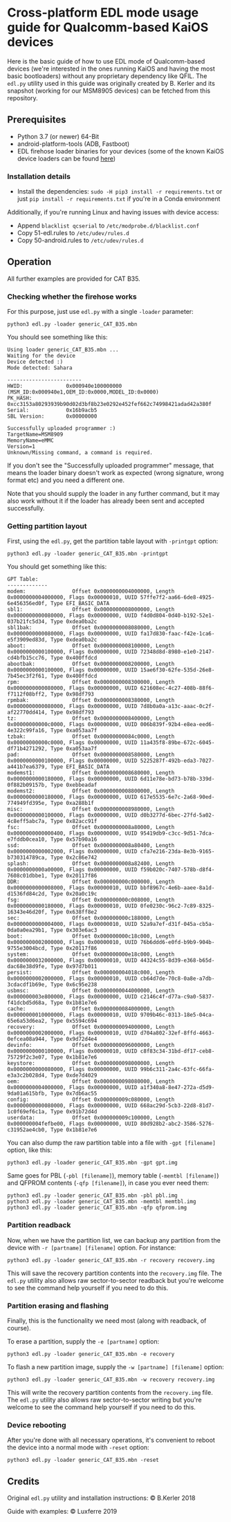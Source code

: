 # Cross-platform EDL mode usage guide for Qualcomm-based KaiOS devices

Here is the basic guide of how to use EDL mode of Qualcomm-based devices (we're interested in the ones running KaiOS and having the most basic bootloaders) without any proprietary dependency like QFIL. The `edl.py` utility used in this guide was originally created by B. Kerler and its snapshot (working for our MSM8905 devices) can be fetched from this repository.

## Prerequisites

- Python 3.7 (or newer) 64-Bit
- android-platform-tools (ADB, Fastboot)
- EDL firehose loader binaries for your devices (some of the known KaiOS device loaders can be found [here](http://edl.bananahackers.net/))

### Installation details

- Install the dependencies: `sudo -H pip3 install -r requirements.txt` or just `pip install -r requirements.txt` if you're in a Conda environment

Additionally, if you're running Linux and having issues with device access:

- Append `blacklist qcserial` to `/etc/modprobe.d/blacklist.conf`
- Copy 51-edl.rules to `/etc/udev/rules.d`
- Copy 50-android.rules to `/etc/udev/rules.d`


## Operation

All further examples are provided for CAT B35.

### Checking whether the firehose works

For this purpose, just use `edl.py` with a single `-loader` parameter:

```
python3 edl.py -loader generic_CAT_B35.mbn
```

You should see something like this:

```
Using loader generic_CAT_B35.mbn ...
Waiting for the device
Device detected :)
Mode detected: Sahara

------------------------
HWID:              0x000940e100000000 (MSM_ID:0x000940e1,OEM_ID:0x0000,MODEL_ID:0x0000)
PK_HASH:           0xcc3153a80293939b90d02d3bf8b23e0292e452fef662c74998421adad42a380f
Serial:            0x16b9acb5
SBL Version:       0x00000000

Successfully uploaded programmer :)
TargetName=MSM8909
MemoryName=eMMC
Version=1
Unknown/Missing command, a command is required.
```

If you don't see the "Successfully uploaded programmer" message, that means the loader binary doesn't work as expected (wrong signature, wrong format etc) and you need a different one.

Note that you should supply the loader in any further command, but it may also work without it if the loader has already been sent and accepted successfully.

### Getting partition layout

First, using the `edl.py`, get the partition table layout with `-printgpt` option:

```
python3 edl.py -loader generic_CAT_B35.mbn -printgpt
```

You should get something like this:

```
GPT Table:
-------------
modem:               Offset 0x0000000004000000, Length 0x0000000004000000, Flags 0x00000010, UUID 57ffe7f2-aa66-6de8-4925-6e456356ed0f, Type EFI_BASIC_DATA
sbl1:                Offset 0x0000000008000000, Length 0x0000000000080000, Flags 0x00000000, UUID f4d0d804-0d40-b192-52e1-037b21fc5d34, Type 0xdea0ba2c
sbl1bak:             Offset 0x0000000008080000, Length 0x0000000000080000, Flags 0x00000000, UUID fa17d830-faac-f42e-1ca6-e5f3909ed83d, Type 0xdea0ba2c
aboot:               Offset 0x0000000008100000, Length 0x0000000000100000, Flags 0x00000000, UUID 72348d8d-8980-e1e0-2147-cd4bfb15cc76, Type 0x400ffdcd
abootbak:            Offset 0x0000000008200000, Length 0x0000000000100000, Flags 0x00000000, UUID 15ae6f30-62fe-535d-26e8-7b45ec3f2f61, Type 0x400ffdcd
rpm:                 Offset 0x0000000008300000, Length 0x0000000000080000, Flags 0x00000000, UUID 621608ec-4c27-408b-88f6-f7112f08bff2, Type 0x98df793
rpmbak:              Offset 0x0000000008380000, Length 0x0000000000080000, Flags 0x00000000, UUID 7d8b0a0a-a13c-aaac-0c2f-af22770dd414, Type 0x98df793
tz:                  Offset 0x0000000008400000, Length 0x00000000000c0000, Flags 0x00000000, UUID 006b839f-92b4-e8ea-eed6-4e322c99fa16, Type 0xa053aa7f
tzbak:               Offset 0x00000000084c0000, Length 0x00000000000c0000, Flags 0x00000000, UUID 11a435f8-89be-672c-6045-df71b4271292, Type 0xa053aa7f
pad:                 Offset 0x0000000008580000, Length 0x0000000000100000, Flags 0x00000000, UUID 5225287f-492b-eda3-7027-a441b7ea6379, Type EFI_BASIC_DATA
modemst1:            Offset 0x0000000008680000, Length 0x0000000000180000, Flags 0x00000000, UUID 6d11e78e-bd73-b78b-339d-0f882b09157b, Type 0xebbeadaf
modemst2:            Offset 0x0000000008800000, Length 0x0000000000180000, Flags 0x00000000, UUID 617e5535-6e7c-2a68-90ed-774949fd395e, Type 0xa288b1f
misc:                Offset 0x0000000008980000, Length 0x0000000000100000, Flags 0x00000000, UUID d0b3277d-6bec-27fd-5a02-4c8eff5abc7a, Type 0x82acc91f
fsc:                 Offset 0x0000000008a80000, Length 0x0000000000000400, Flags 0x00000000, UUID 95419db9-c3cc-9d51-7dca-e7fddb0cea10, Type 0x57b90a16
ssd:                 Offset 0x0000000008a80400, Length 0x0000000000002000, Flags 0x00000000, UUID cfa7e216-23da-8e3b-9165-b730314789ca, Type 0x2c86e742
splash:              Offset 0x0000000008a82400, Length 0x0000000000a00000, Flags 0x00000000, UUID f59b020c-7407-578b-d8f4-7608c01dbbe1, Type 0x20117f86
DDR:                 Offset 0x000000000c000000, Length 0x0000000000008000, Flags 0x00000010, UUID bbf8967c-4e6b-aaee-8a1d-d1536fd84c2d, Type 0x20a0c19c
fsg:                 Offset 0x000000000c008000, Length 0x0000000000180000, Flags 0x00000010, UUID 0fe0230c-96c2-7c89-8325-16343e46d20f, Type 0x638ff8e2
sec:                 Offset 0x000000000c188000, Length 0x0000000000004000, Flags 0x00000010, UUID 52a9a7ef-d31f-045a-cb5a-0da0a0ea29b1, Type 0x303e6ac3
boot:                Offset 0x000000000c18c000, Length 0x0000000002000000, Flags 0x00000010, UUID 76b6ddd6-e0fd-b9b9-904b-9755e3004bcd, Type 0x20117f86
system:              Offset 0x000000000e18c000, Length 0x0000000032000000, Flags 0x00000010, UUID 44324c55-8d39-e368-b65d-dac68e38d9fe, Type 0x97d7b011
persist:             Offset 0x000000004018c000, Length 0x0000000002000000, Flags 0x00000010, UUID cb64d7de-70c8-0a8e-a7db-3cdacdf1b69e, Type 0x6c95e238
usbmsc:              Offset 0x0000000044000000, Length 0x000000003e800000, Flags 0x00000000, UUID c2146c4f-d77a-c9a0-5837-f41dcbd5d68a, Type 0x1b81e7e6
cache:               Offset 0x0000000084000000, Length 0x0000000010000000, Flags 0x00000010, UUID 9709b46c-0313-18e5-04ca-65e6a53d6ea2, Type 0x5594c694
recovery:            Offset 0x0000000094000000, Length 0x0000000002000000, Flags 0x00000010, UUID d704a802-32ef-8ffd-4663-0efcea08a944, Type 0x9d72d4e4
devinfo:             Offset 0x0000000096000000, Length 0x0000000000100000, Flags 0x00000010, UUID c8f83c34-31bd-df17-ceb8-75729f2c3e07, Type 0x1b81e7e6
keystore:            Offset 0x0000000098000000, Length 0x0000000000080000, Flags 0x00000000, UUID 99b6c311-2a4c-63fc-66fa-e3a3c2b028d4, Type 0xde7d4029
oem:                 Offset 0x0000000098080000, Length 0x0000000004000000, Flags 0x00000000, UUID a1f340a8-8e47-272a-d5d9-9da01a615bfb, Type 0x7db6ac55
config:              Offset 0x000000009c080000, Length 0x0000000000080000, Flags 0x00000000, UUID 668ac29d-5cb3-22d8-81d7-1c0f69ef6c1a, Type 0x91b72d4d
userdata:            Offset 0x000000009c100000, Length 0x000000004fefbe00, Flags 0x00000000, UUID 80d928b2-abc2-3586-5276-c31952ae4cb0, Type 0x1b81e7e6
```

You can also dump the raw partition table into a file with `-gpt [filename]` option, like this:

```
python3 edl.py -loader generic_CAT_B35.mbn -gpt gpt.img
```

Same goes for PBL (`-pbl [filename]`), memory table (`-memtbl [filename]`) and QFPROM contents (`-qfp [filename]`), in case you ever need them:

```
python3 edl.py -loader generic_CAT_B35.mbn -pbl pbl.img
python3 edl.py -loader generic_CAT_B35.mbn -memtbl memtbl.img
python3 edl.py -loader generic_CAT_B35.mbn -qfp qfprom.img
```

### Partition readback

Now, when we have the partition list, we can backup any partition from the device with `-r [partname] [filename]` option. For instance:

```
python3 edl.py -loader generic_CAT_B35.mbn -r recovery recovery.img
```

This will save the recovery partition contents into the `recovery.img` file. The `edl.py` utility also allows raw sector-to-sector readback but you're welcome to see the command help yourself if you need to do this.

### Partition erasing and flashing

Finally, this is the functionality we need most (along with readback, of course).

To erase a partition, supply the `-e [partname]` option:

```
python3 edl.py -loader generic_CAT_B35.mbn -e recovery
```

To flash a new partition image, supply the `-w [partname] [filename]` option:

```
python3 edl.py -loader generic_CAT_B35.mbn -w recovery recovery.img
```

This will write the recovery partition contents from the `recovery.img` file. The `edl.py` utility also allows raw sector-to-sector writing but you're welcome to see the command help yourself if you need to do this.

### Device rebooting

After you're done with all necessary operations, it's convenient to reboot the device into a normal mode with `-reset` option:

```
python3 edl.py -loader generic_CAT_B35.mbn -reset
```

## Credits

Original `edl.py` utility and installation instructions: &copy; B.Kerler 2018

Guide with examples: &copy; Luxferre 2019
